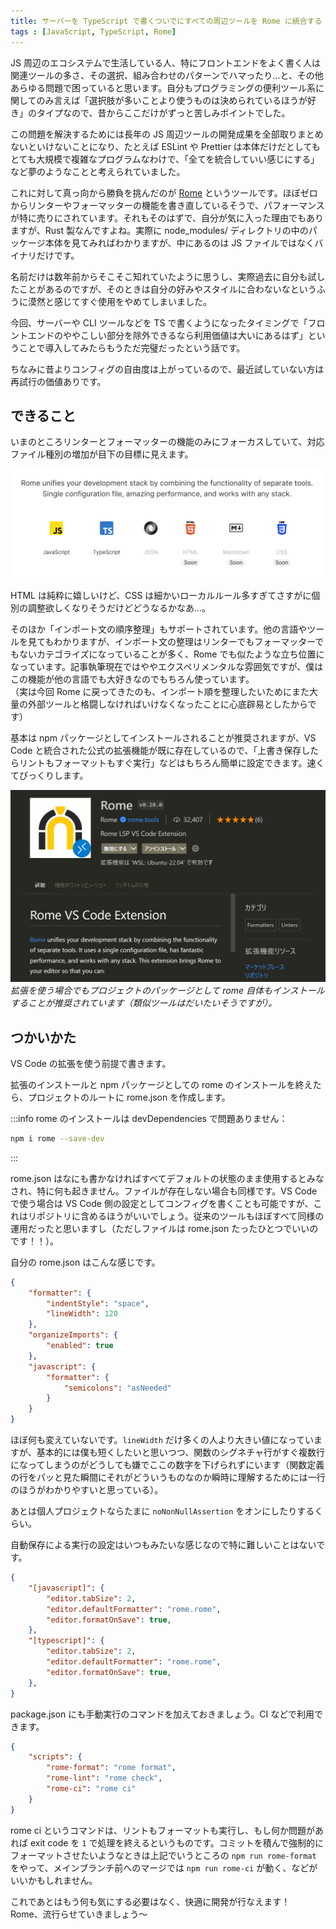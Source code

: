 ```yaml
---
title: サーバーを TypeScript で書くついでにすべての周辺ツールを Rome に統合する
tags : [JavaScript, TypeScript, Rome]
---
```


JS 周辺のエコシステムで生活している人、特にフロントエンドをよく書く人は関連ツールの多さ、その選択、組み合わせのパターンでハマったり…と、その他あらゆる問題で困っていると思います。自分もプログラミングの便利ツール系に関してのみ言えば「選択肢が多いことより使うものは決められているほうが好き」のタイプなので、昔からここだけがずっと苦しみポイントでした。

この問題を解決するためには長年の JS 周辺ツールの開発成果を全部取りまとめないといけないことになり、たとえば ESLint や Prettier は本体だけだとしてもとても大規模で複雑なプログラムなわけで、「全てを統合していい感じにする」など夢のようなことと考えられていました。

これに対して真っ向から勝負を挑んだのが [Rome](https://rome.tools) というツールです。ほぼゼロからリンターやフォーマッターの機能を書き直しているそうで、パフォーマンスが特に売りにされています。それもそのはずで、自分が気に入った理由でもありますが、Rust 製なんですよね。実際に node_modules/ ディレクトリの中のパッケージ本体を見てみればわかりますが、中にあるのは JS ファイルではなくバイナリだけです。

名前だけは数年前からそこそこ知れていたように思うし、実際過去に自分も試したことがあるのですが、そのときは自分の好みやスタイルに合わないなというふうに漠然と感じてすぐ使用をやめてしまいました。

今回、サーバーや CLI ツールなどを TS で書くようになったタイミングで「フロントエンドのややこしい部分を除外できるなら利用価値は大いにあるはず」ということで導入してみたらもうただ完璧だったという話です。

ちなみに昔よりコンフィグの自由度は上がっているので、最近試していない方は再試行の価値ありです。

## できること

いまのところリンターとフォーマッターの機能のみにフォーカスしていて、対応ファイル種別の増加が目下の目標に見えます。

![rome-tools-supported-files](../images/rome-tools-supported-files.png)

HTML は純粋に嬉しいけど、CSS は細かいローカルルール多すぎてさすがに個別の調整欲しくなりそうだけどどうなるかなあ…。

そのほか「インポート文の順序整理」もサポートされています。他の言語やツールを見てもわかりますが、インポート文の整理はリンターでもフォーマッターでもないカテゴライズになっていることが多く、Rome でも似たような立ち位置になっています。記事執筆現在ではややエクスペリメンタルな雰囲気ですが、僕はこの機能が他の言語でも大好きなのでもちろん使っています。  
（実は今回 Rome に戻ってきたのも、インポート順を整理したいためにまた大量の外部ツールと格闘しなければいけなくなったことに心底辟易としたからです）

基本は npm パッケージとしてインストールされることが推奨されますが、VS Code と統合された公式の拡張機能が既に存在しているので、「上書き保存したらリントもフォーマットもすぐ実行」などはもちろん簡単に設定できます。速くてびっくりします。

![rome-tools-vscode-extension](../images/rome-tools-vscode-extension.png)
*拡張を使う場合でもプロジェクトのパッケージとして rome 自体もインストールすることが推奨されています（類似ツールはだいたいそうですが）。*

## つかいかた

VS Code の拡張を使う前提で書きます。

拡張のインストールと npm パッケージとしての rome のインストールを終えたら、プロジェクトのルートに rome.json を作成します。

:::info
rome のインストールは devDependencies で問題ありません：

```sh
npm i rome --save-dev
```
:::

rome.json はなにも書かなければすべてデフォルトの状態のまま使用するとみなされ、特に何も起きません。ファイルが存在しない場合も同様です。VS Code で使う場合は VS Code 側の設定としてコンフィグを書くことも可能ですが、これはリポジトリに含めるほうがいいでしょう。従来のツールもほぼすべて同様の運用だったと思いますし（ただしファイルは rome.json たったひとつでいいのです！！）。

自分の rome.json はこんな感じです。

```json
{
    "formatter": {
        "indentStyle": "space",
        "lineWidth": 120
    },
    "organizeImports": {
        "enabled": true
    },
    "javascript": {
        "formatter": {
            "semicolons": "asNeeded"            
        }
    }
}
```

ほぼ何も変えていないです。`lineWidth` だけ多くの人より大きい値になっていますが、基本的には僕も短くしたいと思いつつ、関数のシグネチャ行がすぐ複数行になってしまうのがどうしても嫌でここの数字を下げられずにいます（関数定義の行をパッと見た瞬間にそれがどういうものなのか瞬時に理解するためには一行のほうがわかりやすいと思っている）。

あとは個人プロジェクトならたまに `noNonNullAssertion` をオンにしたりするくらい。

自動保存による実行の設定はいつもみたいな感じなので特に難しいことはないです。

```json
{
    "[javascript]": {
        "editor.tabSize": 2,
        "editor.defaultFormatter": "rome.rome",
        "editor.formatOnSave": true,
    },
    "[typescript]": {
        "editor.tabSize": 2,
        "editor.defaultFormatter": "rome.rome",
        "editor.formatOnSave": true,
    },
}
```

package.json にも手動実行のコマンドを加えておきましょう。CI などで利用できます。

```json
{
    "scripts": {
        "rome-format": "rome format",
        "rome-lint": "rome check",
        "rome-ci": "rome ci"
    }
}
```

rome ci というコマンドは、リントもフォーマットも実行し、もし何か問題があれば exit code を `1` で処理を終えるというものです。コミットを積んで強制的にフォーマットさせたいようなときは上記でいうところの `npm run rome-format` をやって、メインブランチ前へのマージでは `npm run rome-ci` が動く、などがいいかもしれません。

これであとはもう何も気にする必要はなく、快適に開発が行なえます！  
Rome、流行らせていきましょう～

